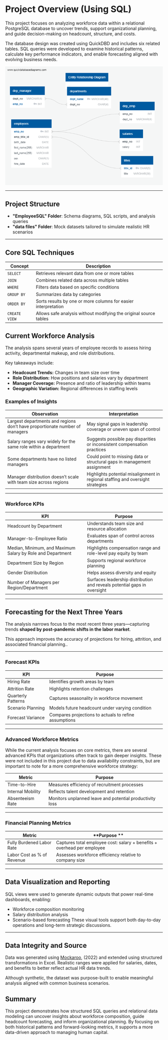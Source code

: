 # Project Overview (Using SQL)

This project focuses on analyzing workforce data within a relational PostgreSQL database to uncover trends, support organizational planning, and guide decision-making on headcount, structure, and costs.

The database design was created using QuickDBD and includes six related tables. SQL queries were developed to examine historical patterns, calculate key performance indicators, and enable forecasting aligned with evolving business needs.

![ERM Diagram](https://github.com/LegallyNotBlonde/employee_department_analysis_using_postgresql/blob/main/EmployeeSQL/ERM_diagram.png)

---

## Project Structure

* **"EmployeeSQL" Folder**: Schema diagrams, SQL scripts, and analysis queries
* **"data files" Folder**: Mock datasets tailored to simulate realistic HR scenarios
---

## Core SQL Techniques
| **Concept**         | **Description**                                                                |
|---------------------|--------------------------------------------------------------------------------|
| `SELECT`            | Retrieves relevant data from one or more tables                               |
| `JOIN`              | Combines related data across multiple tables                                   |
| `WHERE`             | Filters data based on specific conditions                                      |
| `GROUP BY`          | Summarizes data by categories                                                  |
| `ORDER BY`          | Sorts results by one or more columns for easier interpretation                 |
| `CREATE VIEW`       | Allows safe analysis without modifying the original source tables              |


## Current Workforce Analysis
The analysis spans several years of employee records to assess hiring activity, departmental makeup, and role distributions. 
<p> Key takeaways include:

* **Headcount Trends:** Changes in team size over time
* **Role Distribution:** How positions and salaries vary by department
* **Manager Coverage:** Presence and ratio of leadership within teams
* **Geographic Variation:** Regional differences in staffing levels

### Examples of Insights

| **Observation**                                          | **Interpretation**                                                                 |
|----------------------------------------------------------|------------------------------------------------------------------------------------|
| Largest departments and regions don’t have proportionate number of managers | May signal gaps in leadership coverage or uneven span of control                  |
| Salary ranges vary widely for the same role within a department            | Suggests possible pay disparities or inconsistent compensation practices          |
| Some departments have no listed managers                                    | Could point to missing data or structural gaps in management assignment           |
| Manager distribution doesn’t scale with team size across regions           | Highlights potential misalignment in regional staffing and oversight strategies   |
---

### Workforce KPIs

| **KPI**                                   | **Purpose**                                                              |
|------------------------------------------|--------------------------------------------------------------------------|
| Headcount by Department                  | Understands team size and resource allocation                            |
| Manager-to-Employee Ratio                | Evaluates span of control across departments                             |
| Median, Minimum, and Maximum Salary by Role and Department | Highlights compensation range and role-level pay equity by team         |
| Department Size by Region                | Supports regional workforce planning                                     |
| Gender Distribution                      | Helps assess diversity and equity                                        |
| Number of Managers per Region/Department | Surfaces leadership distribution and reveals potential gaps in oversight |
---

## Forecasting for the Next Three Years

The analysis narrows focus to the most recent three years—capturing trends **shaped by post-pandemic shifts in the labor market**.

This approach improves the accuracy of projections for hiring, attrition, and associated financial planning..

---

### Forecast KPIs

| **KPI**                        | **Purpose**                                     | 
|--------------------------------|-------------------------------------------------|
| Hiring Rate                    | Identifies growth areas by team                 |
| Attrition Rate                 | Highlights retention challenges                 |
| Quarterly Patterns             | Captures seasonality in workforce movement      |
| Scenario Planning              | Models future headcount under varying condition |
| Forecast Variance              | Compares projections to actuals to refine assumptions |

---

### Advanced Workforce Metrics
While the current analysis focuses on core metrics, there are several advanced KPIs that organizations often track to gain deeper insights. These were not included in this project due to data availability constraints, but are important to note for a more comprehensive workforce strategy:

| **Metric**           | **Purpose**                                               |
|----------------------|-----------------------------------------------------------|
| Time-to-Hire         | Measures efficiency of recruitment processes              |
| Internal Mobility    | Reflects talent development and retention                 |
| Absenteeism Rate     | Monitors unplanned leave and potential productivity loss  |

---

### Financial Planning Metrics

| **Metric**                    | **Purpose         **                                           |
|-------------------------------|----------------------------------------------------------------|
| Fully Burdened Labor Rate     | Captures total employee cost: salary + benefits + overhead per employee   | 
| Labor Cost as % of Revenue    | Assesses workforce efficiency relative to company size                    | 

---

## Data Visualization and Reporting
SQL views were used to generate dynamic outputs that power real-time dashboards, enabling:

* Workforce composition monitoring
* Salary distribution analysis
* Scenario-based forecasting
These visual tools support both day-to-day operations and long-term strategic discussions.

---

## Data Integrity and Source

Data was generated using  [Mockaroo](https://mockaroo.com/), (2022) and extended using structured transformations in Excel. Realistic ranges were applied for salaries, dates, and benefits to better reflect actual HR data trends.

<p> Although synthetic, the dataset was purpose-built to enable meaningful analysis aligned with common business scenarios.

## Summary
This project demonstrates how structured SQL queries and relational data modeling can uncover insights about workforce composition, guide headcount forecasting, and inform organizational planning. By focusing on both historical patterns and forward-looking metrics, it supports a more data-driven approach to managing human capital.
